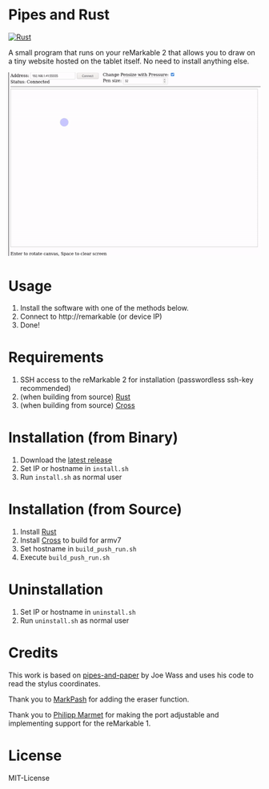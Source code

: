 # Pipes and Rust
[![Rust](https://github.com/AnyTimeTraveler/pipes-and-rust/actions/workflows/rust.yml/badge.svg?branch=master)](https://github.com/AnyTimeTraveler/pipes-and-rust/actions/workflows/rust.yml)

A small program that runs on your reMarkable 2 that allows you to draw on a tiny website hosted on the tablet itself.
No need to install anything else.

![Demo](images/demo.gif)

# Usage

1. Install the software with one of the methods below.
2. Connect to http://remarkable (or device IP)
3. Done!

# Requirements

1. SSH access to the reMarkable 2 for installation (passwordless ssh-key recommended)
2. (when building from source) [Rust](https://rustup.rs/)
3. (when building from source) [Cross](https://github.com/rust-embedded/cross)

# Installation (from Binary)

1. Download the [latest release](https://github.com/AnyTimeTraveler/pipes-and-rust/releases)
2. Set IP or hostname in `install.sh`
3. Run `install.sh` as normal user

# Installation (from Source)

1. Install [Rust](https://rustup.rs/)
2. Install [Cross](https://github.com/rust-embedded/cross) to build for armv7
3. Set hostname in `build_push_run.sh`
4. Execute `build_push_run.sh`

# Uninstallation

1. Set IP or hostname in `uninstall.sh`
2. Run `uninstall.sh` as normal user


# Credits

This work is based on [pipes-and-paper](https://gitlab.com/afandian/pipes-and-paper) by Joe Wass and uses his code to read the stylus coordinates.

Thank you to [MarkPash](https://github.com/MarkPash) for adding the eraser function.

Thank you to [Philipp Marmet](https://github.com/fujexo) for making the port adjustable and implementing support for the reMarkable 1.

# License

MIT-License
